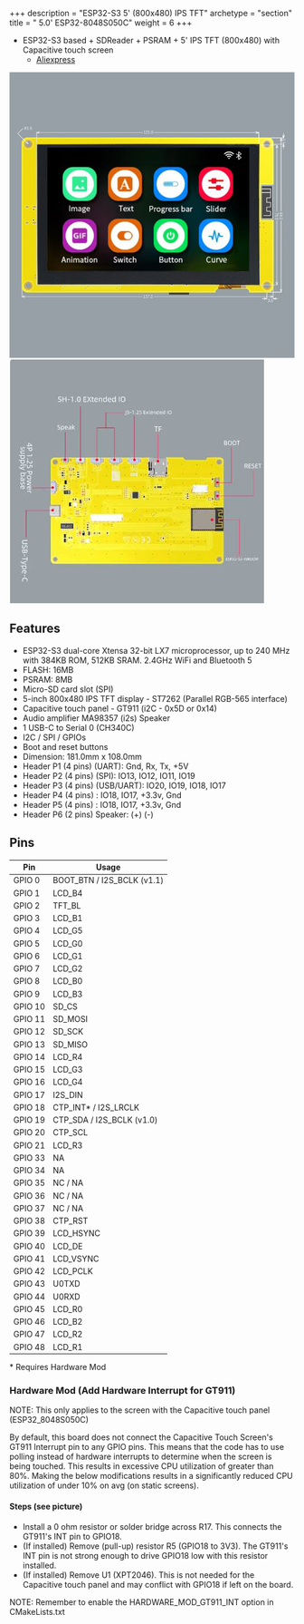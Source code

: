 +++
description = "ESP32-S3 5' (800x480) IPS TFT"
archetype = "section"
title = " 5.0' ESP32-8048S050C"
weight = 6
+++

* ESP32-S3 based + SDReader + PSRAM + 5' IPS TFT (800x480) with Capacitive touch screen
  * [Aliexpress](https://www.aliexpress.com/item/1005004952694042.html)

![image](front.jpg?width=400px)
![image](back.jpg?width=400px)


## Features
* ESP32-S3 dual-core Xtensa 32-bit LX7 microprocessor, up to 240 MHz with 384KB ROM, 512KB SRAM. 2.4GHz WiFi and Bluetooth 5
* FLASH: 16MB
* PSRAM: 8MB
* Micro-SD card slot (SPI)
* 5-inch 800x480 IPS TFT display - ST7262 (Parallel RGB-565 interface)
* Capacitive touch panel - GT911 (i2C - 0x5D or 0x14)
* Audio amplifier MA98357 (i2s) Speaker
* 1 USB-C to Serial 0 (CH340C)
* I2C / SPI / GPIOs
* Boot and reset buttons
* Dimension: 181.0mm x 108.0mm
* Header P1 (4 pins) (UART): Gnd, Rx, Tx, +5V
* Header P2 (4 pins) (SPI): IO13, IO12, IO11, IO19
* Header P3 (4 pins) (USB/UART): IO20, IO19, IO18, IO17
* Header P4 (4 pins) : IO18, IO17, +3.3v, Gnd
* Header P5 (4 pins) : IO18, IO17, +3.3v, Gnd 
* Header P6 (2 pins) Speaker: (+) (-)

## Pins
Pin | Usage
----|-----
GPIO 0 | BOOT_BTN / I2S_BCLK (v1.1)
GPIO 1 | LCD_B4
GPIO 2 | TFT_BL
GPIO 3 | LCD_B1
GPIO 4 | LCD_G5
GPIO 5 | LCD_G0
GPIO 6 | LCD_G1
GPIO 7 | LCD_G2
GPIO 8 | LCD_B0
GPIO 9 | LCD_B3
GPIO 10 | SD_CS
GPIO 11 | SD_MOSI
GPIO 12 | SD_SCK
GPIO 13 | SD_MISO
GPIO 14 | LCD_R4
GPIO 15 | LCD_G3
GPIO 16 | LCD_G4
GPIO 17 | I2S_DIN
GPIO 18 | CTP_INT* / I2S_LRCLK
GPIO 19 | CTP_SDA / I2S_BCLK (v1.0)
GPIO 20 | CTP_SCL
GPIO 21 | LCD_R3
GPIO 33 | NA
GPIO 34 | NA
GPIO 35 | NC / NA
GPIO 36 | NC / NA
GPIO 37 | NC / NA
GPIO 38 | CTP_RST
GPIO 39 | LCD_HSYNC
GPIO 40 | LCD_DE
GPIO 41 | LCD_VSYNC
GPIO 42 | LCD_PCLK
GPIO 43 | U0TXD
GPIO 44 | U0RXD
GPIO 45 | LCD_R0
GPIO 46 | LCD_B2
GPIO 47 | LCD_R2
GPIO 48 | LCD_R1

\* Requires Hardware Mod

### Hardware Mod (Add Hardware Interrupt for GT911)
NOTE: This only applies to the screen with the Capacitive touch panel (ESP32_8048S050C)

By default, this board does not connect the Capacitive Touch Screen's GT911 Interrupt pin to any GPIO pins.  This means that the code has to use polling  instead of hardware interrupts to determine when the screen is being touched.  This results in excessive CPU utilization of greater than 80%.  Making the below modifications results in a significantly reduced CPU utilization of under 10% on avg (on static screens).

#### Steps (see picture)
* Install a 0 ohm resistor or solder bridge across R17.  This connects the GT911's INT pin to GPIO18.
* (If installed) Remove (pull-up) resistor R5 (GPIO18 to 3V3).  The GT911's INT pin is not strong enough to drive GPIO18 low with this resistor installed.
* (If installed) Remove U1 (XPT2046).  This is not needed for the Capacitive touch panel and may conflict with GPIO18 if left on the board.

NOTE: Remember to enable the HARDWARE_MOD_GT911_INT option in CMakeLists.txt
